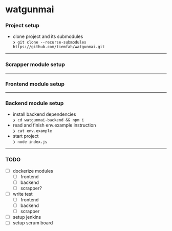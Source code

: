 # watgunmai
 
 ### Project setup
 * clone project and its submodules   
 `❯ git clone --recurse-submodules https://github.com/tiemfah/watgunmai.git`  
 ---
 ### Scrapper module setup
 ---
 ### Frontend module setup
 ---
 ### Backend module setup
 * install backend dependencies  
 `❯ cd watgunmai-backend && npm i`  
 * read and finish env.example instruction  
 `❯ cat env.example`  
 * start project  
 `❯ node index.js`
---

### TODO
- [ ] dockerize modules
    - [ ] frontend
    - [ ] backend
    - [ ] scrapper?
- [ ] write test
    - [ ] frontend
    - [ ] backend
    - [ ] scrapper
- [ ] setup jenkins
- [ ] setup scrum board
